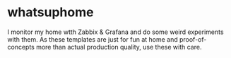 # whatsuphome

I monitor my home wtth Zabbix & Grafana and do some weird experiments with them. As these templates are just for fun at home and proof-of-concepts more than actual production quality, use these with care.
